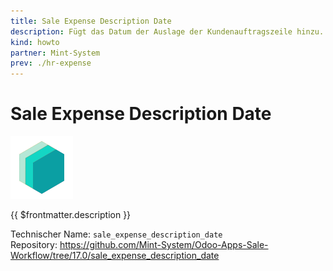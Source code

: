 ```yaml
---
title: Sale Expense Description Date
description: Fügt das Datum der Auslage der Kundenauftragszeile hinzu.
kind: howto
partner: Mint-System
prev: ./hr-expense
---
```


# Sale Expense Description Date

![icon_oms_box](attachments/icons_odoo_mint_system.png)

{{ $frontmatter.description }}

Technischer Name: `sale_expense_description_date`\
Repository: <https://github.com/Mint-System/Odoo-Apps-Sale-Workflow/tree/17.0/sale_expense_description_date>
